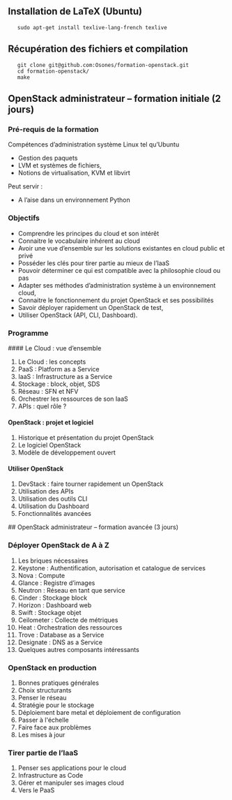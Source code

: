 Installation de LaTeX (Ubuntu)
------------------------------

       sudo apt-get install texlive-lang-french texlive


Récupération des fichiers et compilation
----------------------------------------

       git clone git@github.com:Osones/formation-openstack.git
       cd formation-openstack/
       make



## OpenStack administrateur – formation initiale (2 jours)

### Pré-requis de la formation

Compétences d’administration système Linux tel qu’Ubuntu

* Gestion des paquets
* LVM et systèmes de fichiers,
* Notions de virtualisation, KVM et libvirt

Peut servir :

* A l’aise dans un environnement Python

### Objectifs

* Comprendre les principes du cloud et son intérêt
* Connaitre le vocabulaire inhérent au cloud
* Avoir une vue d’ensemble sur les solutions existantes en cloud public et privé
* Posséder les clés pour tirer partie au mieux de l’IaaS
* Pouvoir déterminer ce qui est compatible avec la philosophie cloud ou pas
* Adapter ses méthodes d’administration système à un environnement cloud,
* Connaitre le fonctionnement du projet OpenStack et ses possibilités
* Savoir déployer rapidement un OpenStack de test,
* Utiliser OpenStack (API, CLI, Dashboard).

### Programme

#### Le Cloud : vue d’ensemble 

1. Le Cloud : les concepts 
2. PaaS : Platform as a Service 
3. IaaS : Infrastructure as a Service 
4. Stockage : block, objet, SDS 
5. Réseau : SFN et NFV
6. Orchestrer les ressources de son IaaS 
7. APIs : quel rôle ?

#### OpenStack : projet et logiciel

1. Historique et présentation du projet OpenStack
2. Le logiciel OpenStack 
3. Modèle de développement ouvert

#### Utiliser OpenStack

1. DevStack : faire tourner rapidement un OpenStack
2. Utilisation des APIs
3. Utilisation des outils CLI
4. Utilisation du Dashboard
5. Fonctionnalités avancées


## OpenStack administrateur – formation avancée (3 jours)

### Déployer OpenStack de A à Z

1. Les briques nécessaires 
2. Keystone : Authentification, autorisation et catalogue de services 
3. Nova : Compute 
4. Glance : Registre d’images 
5. Neutron : Réseau en tant que service 
6. Cinder : Stockage block 
7. Horizon : Dashboard web 
8. Swift : Stockage objet 
9. Ceilometer : Collecte de métriques 
10. Heat : Orchestration des ressources 
11. Trove : Database as a Service 
12. Designate : DNS as a Service 
13. Quelques autres composants intéressants 

### OpenStack en production
1. Bonnes pratiques générales
2. Choix structurants
3. Penser le réseau
4. Stratégie pour le stockage
5. Déploiement bare metal et déploiement de configuration
6. Passer à l'échelle
7. Faire face aux problèmes
8. Les mises à jour

### Tirer partie de l’IaaS

1. Penser ses applications pour le cloud 
2. Infrastructure as Code
3. Gérer et manipuler ses images cloud
4. Vers le PaaS



       



